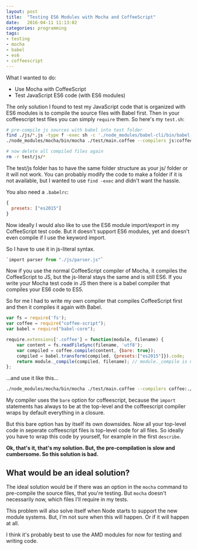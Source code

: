 ```yaml
---
layout: post
title:  "Testing ES6 Modules with Mocha and CoffeeScript"
date:   2016-04-11 11:13:02
categories: programming
tags:
- testing
- mocha
- babel
- es6
- coffeescript
---
```


What I wanted to do:

- Use Mocha with CoffeeScript
- Test JavaScript ES6 code (with ES6 modules)

The only solution I found to test my JavaScript code that is organized with ES6 modules is to compile the source files with Babel first. Then in your coffeescript test files you can simply `require` them. So here's my `test.sh`:

```sh
# pre-compile js sources with babel into test folder
find ./js/*.js -type f -exec sh -c './node_modules/babel-cli/bin/babel.js "$0" > test/"$0"' {} ';'
./node_modules/mocha/bin/mocha ./test/main.coffee --compilers js:coffee-script/register --reporter spec

# now delete all compiled files again
rm -r test/js/*
```

The test/js folder has to have the same folder structure as your js/ folder or it will not work. You can probably modify the code to make a folder if it is not available, but I wanted to use `find -exec` and didn't want the hassle.

You also need a `.babelrc`:

```js
{
  presets: ["es2015"]
}
```

Now ideally I would also like to use the ES6 module import/export in my CoffeeScript test code. But it doesn't support ES6 modules, yet and doesn't even compile if I use the keyword import.

So I have to use it in js-literal syntax.

```coffeescript
`import parser from "./js/parser.js"`
```

Now if you use the normal CoffeeScript compiler of Mocha, it compiles the CoffeeScript to JS, but the js-literal stays the same and is still ES6. If you write your Mocha test code in JS then there is a babel compiler that compiles your ES6 code to ES5. 

So for me I had to write my own compiler that compiles CoffeeScript first and then it compiles it again with Babel.

```js
var fs = require('fs');
var coffee = require("coffee-script");
var babel = require("babel-core");

require.extensions['.coffee'] = function(module, filename) {
    var content = fs.readFileSync(filename, 'utf8');
    var compiled = coffee.compile(content, {bare: true});
    compiled = babel.transform(compiled, {presets:["es2015"]}).code;
    return module._compile(compiled, filename); // module._compile is not mentioned in the Node docs, what is it? And why is it private-ish?
};
```

...and use it like this...

```sh
./node_modules/mocha/bin/mocha ./test/main.coffee --compilers coffee:./coffee-babel --reporter spec
```

My compiler uses the `bare` option for coffeescript, because the `import` statements has always to be at the top-level and the coffeescript compiler wraps by default everything in a closure.

But this bare option has by itself its own downsides. Now all your top-level code in seperate coffeescript files is top-level code for all files. So ideally you have to wrap this code by yourself, for example in the first `describe`.

**Ok, that's it, that's my solution. But, the pre-compilation is slow and cumbersome. So this solution is bad.**

## What would be an ideal solution?

The ideal solution would be if there was an option in the `mocha` command to pre-compile the source files, that you're testing. But `mocha` doesn't necessarily now, which files I'll require in my tests.

This problem will also solve itself when Node starts to support the new module systems. But, I'm not sure when this will happen. Or if it will happen at all.

I think it's probably best to use the AMD modules for now for testing and writing code.